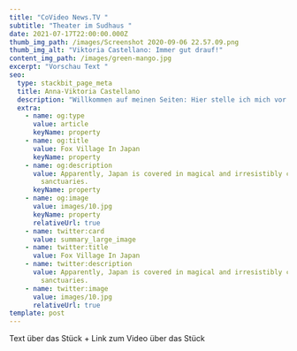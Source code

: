 ```yaml
---
title: "CoVideo News.TV "
subtitle: "Theater im Sudhaus "
date: 2021-07-17T22:00:00.000Z
thumb_img_path: /images/Screenshot 2020-09-06 22.57.09.png
thumb_img_alt: "Viktoria Castellano: Immer gut drauf!"
content_img_path: /images/green-mango.jpg
excerpt: "Vorschau Text "
seo:
  type: stackbit_page_meta
  title: Anna-Viktoria Castellano
  description: "Willkommen auf meinen Seiten: Hier stelle ich mich vor."
  extra:
    - name: og:type
      value: article
      keyName: property
    - name: og:title
      value: Fox Village In Japan
      keyName: property
    - name: og:description
      value: Apparently, Japan is covered in magical and irresistibly cute animal
        sanctuaries.
      keyName: property
    - name: og:image
      value: images/10.jpg
      keyName: property
      relativeUrl: true
    - name: twitter:card
      value: summary_large_image
    - name: twitter:title
      value: Fox Village In Japan
    - name: twitter:description
      value: Apparently, Japan is covered in magical and irresistibly cute animal
        sanctuaries.
    - name: twitter:image
      value: images/10.jpg
      relativeUrl: true
template: post
---
```

Text über das Stück + Link zum Video über das Stück